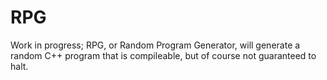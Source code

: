 # RPG
Work in progress; RPG, or Random Program Generator, will generate a random C++ program that is compileable, but of course not guaranteed to halt.
